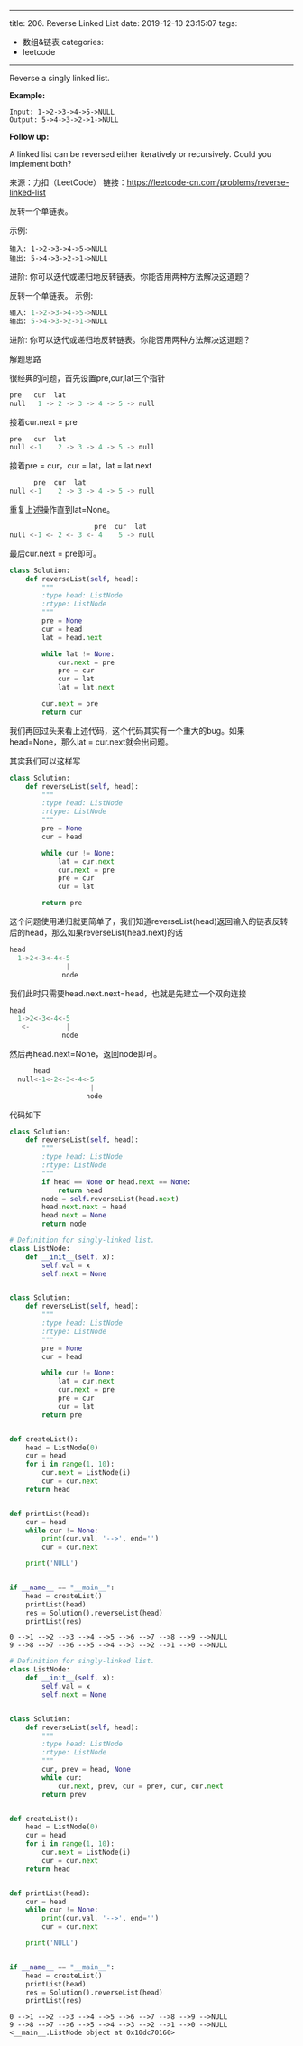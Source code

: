 
---
title: 206. Reverse Linked List
date: 2019-12-10 23:15:07
tags:
- 数组&链表
categories:
- leetcode
---


Reverse a singly linked list.

**Example:**
```
Input: 1->2->3->4->5->NULL
Output: 5->4->3->2->1->NULL
```
**Follow up:**

A linked list can be reversed either iteratively or recursively. Could you implement both?

来源：力扣（LeetCode）
链接：https://leetcode-cn.com/problems/reverse-linked-list


反转一个单链表。

示例:
```
输入: 1->2->3->4->5->NULL
输出: 5->4->3->2->1->NULL
```
进阶:
你可以迭代或递归地反转链表。你能否用两种方法解决这道题？


反转一个单链表。
示例:


```python
输入: 1->2->3->4->5->NULL
输出: 5->4->3->2->1->NULL
```

进阶:
你可以迭代或递归地反转链表。你能否用两种方法解决这道题？

解题思路

很经典的问题，首先设置pre,cur,lat三个指针


```python
pre   cur  lat
null   1 -> 2 -> 3 -> 4 -> 5 -> null
```

接着cur.next = pre


```python
pre   cur  lat
null <-1    2 -> 3 -> 4 -> 5 -> null
```

接着pre = cur，cur = lat，lat = lat.next


```python
      pre  cur  lat
null <-1    2 -> 3 -> 4 -> 5 -> null
```

重复上述操作直到lat=None。




```python
                     pre  cur  lat
null <-1 <- 2 <- 3 <- 4    5 -> null
```

最后cur.next = pre即可。


```python
class Solution:
    def reverseList(self, head):
        """
        :type head: ListNode
        :rtype: ListNode
        """
        pre = None
        cur = head
        lat = head.next

        while lat != None:
            cur.next = pre
            pre = cur
            cur = lat
            lat = lat.next

        cur.next = pre
        return cur

```

我们再回过头来看上述代码，这个代码其实有一个重大的bug。如果head=None，那么lat = cur.next就会出问题。

其实我们可以这样写


```python
class Solution:
    def reverseList(self, head):
        """
        :type head: ListNode
        :rtype: ListNode
        """
        pre = None
        cur = head

        while cur != None:
            lat = cur.next
            cur.next = pre
            pre = cur
            cur = lat

        return pre

```

这个问题使用递归就更简单了，我们知道reverseList(head)返回输入的链表反转后的head，那么如果reverseList(head.next)的话




```python
head
  1->2<-3<-4<-5
              |
             node

```

我们此时只需要head.next.next=head，也就是先建立一个双向连接


```python
head
  1->2<-3<-4<-5
   <-         |
             node
```

然后再head.next=None，返回node即可。


```python
      head
  null<-1<-2<-3<-4<-5
                    |
                   node
```

代码如下


```python
class Solution:
    def reverseList(self, head):
        """
        :type head: ListNode
        :rtype: ListNode
        """
        if head == None or head.next == None:
            return head
        node = self.reverseList(head.next)
        head.next.next = head
        head.next = None
        return node
```


```python
# Definition for singly-linked list.
class ListNode:
    def __init__(self, x):
        self.val = x
        self.next = None


class Solution:
    def reverseList(self, head):
        """
        :type head: ListNode
        :rtype: ListNode
        """
        pre = None
        cur = head

        while cur != None:
            lat = cur.next
            cur.next = pre
            pre = cur
            cur = lat
        return pre


def createList():
    head = ListNode(0)
    cur = head
    for i in range(1, 10):
        cur.next = ListNode(i)
        cur = cur.next
    return head


def printList(head):
    cur = head
    while cur != None:
        print(cur.val, '-->', end='')
        cur = cur.next

    print('NULL')


if __name__ == "__main__":
    head = createList()
    printList(head)
    res = Solution().reverseList(head)
    printList(res)
```

    0 -->1 -->2 -->3 -->4 -->5 -->6 -->7 -->8 -->9 -->NULL
    9 -->8 -->7 -->6 -->5 -->4 -->3 -->2 -->1 -->0 -->NULL



```python
# Definition for singly-linked list.
class ListNode:
    def __init__(self, x):
        self.val = x
        self.next = None


class Solution:
    def reverseList(self, head):
        """
        :type head: ListNode
        :rtype: ListNode
        """
        cur, prev = head, None
        while cur:
            cur.next, prev, cur = prev, cur, cur.next
        return prev


def createList():
    head = ListNode(0)
    cur = head
    for i in range(1, 10):
        cur.next = ListNode(i)
        cur = cur.next
    return head


def printList(head):
    cur = head
    while cur != None:
        print(cur.val, '-->', end='')
        cur = cur.next

    print('NULL')


if __name__ == "__main__":
    head = createList()
    printList(head)
    res = Solution().reverseList(head)
    printList(res)
```

    0 -->1 -->2 -->3 -->4 -->5 -->6 -->7 -->8 -->9 -->NULL
    9 -->8 -->7 -->6 -->5 -->4 -->3 -->2 -->1 -->0 -->NULL
    <__main__.ListNode object at 0x10dc70160>



```python

```
